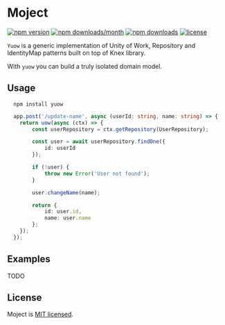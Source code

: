 # Moject

[![npm version](https://badge.fury.io/js/yuow.svg)](https://badge.fury.io/js/yuow)
[![npm downloads/month](https://img.shields.io/npm/dm/yuow.svg)](https://www.npmjs.com/package/yuow)
[![npm downloads](https://img.shields.io/npm/dt/yuow.svg)](https://www.npmjs.com/package/yuow)
[![license](https://img.shields.io/badge/license-MIT-blue.svg)](https://github.com/lsndr/yuow/blob/master/LICENSE.md)

`Yuow` is a generic implementation of Unity of Work, Repository and IdentityMap patterns built on top of Knex library.

With `yuow` you can build a truly isolated domain model.

## Usage

```
  npm install yuow 
```

```typescript
  app.post('/update-name', async (userId: string, name: string) => {
    return uow(async (ctx) => {
        const userRepository = ctx.getRepository(UserRepository);

        const user = await userRepository.findOne({
            id: userId
        });

        if (!user) {
            throw new Error('User not found');
        }

        user.changeName(name);

        return {
            id: user.id,
            name: user.name
        };
    });
  });
```

## Examples

TODO


## License

Moject is [MIT licensed](LICENSE.md).